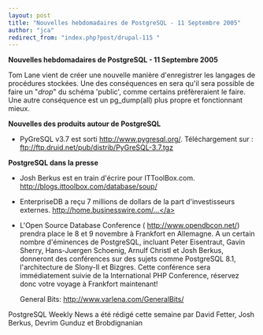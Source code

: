 ```yaml
---
layout: post
title: "Nouvelles hebdomadaires de PostgreSQL - 11 Septembre 2005"
author: "jca"
redirect_from: "index.php?post/drupal-115 "
---
```



<p><strong>Nouvelles hebdomadaires de PostgreSQL - 11 Septembre 2005</strong></p>

<p>

Tom Lane vient de créer une nouvelle manière d'enregistrer les langages de procédures stockées. Une des conséquences en sera qu'il sera possible de faire un "<em>drop</em>" du schéma 'public', comme certains préfèreraient le faire. Une autre conséquence est un pg_dump(all) plus propre et fonctionnant mieux.</p>

<!--more-->


<strong>Nouvelles des produits autour de PostgreSQL</strong>

<ul>

<li>

PyGreSQL v3.7 est sorti  <a target="_blank" href="http://www.pygresql.org/">http://www.pygresql.org/</a>. Téléchargement sur : <a target="_blank" href="ftp://ftp.druid.net/pub/distrib/PyGreSQL-3.7.tgz">ftp://ftp.druid.net/pub/distrib/PyGreSQL-3.7.tgz</a> </li>

</ul>

<p><strong>PostgreSQL dans la presse</strong></p>

<ul>

<li>

Josh Berkus est en train d'écrire pour ITToolBox.com.  <a target="_blank" href="http://blogs.ittoolbox.com/database/soup/">http://blogs.ittoolbox.com/database/soup/</a>

</li>

<li>

EnterpriseDB a reçu 7 millions de dollars de la part d'investisseurs externes.  <a target="_blank" href="http://home.businesswire.com/portal/site/google/index.jsp?ndmViewId=news_view&amp;newsId=20050907005471&amp;newsLang=en">http://home.businesswire.com/...</a>

</li>

<li>L'Open Source Database Conference ( <a target="_blank" href="http://www.opendbcon.net/">http://www.opendbcon.net/</a>) prendra place le 8 et 9 novembre à Frankfort en Allemagne. A un certain nombre d'éminences de PostgreSQL, incluant Peter Eisentraut, Gavin Sherry, Hans-Juergen Schoenig, Arnulf Christl et Josh Berkus, donneront des conférences sur des sujets comme PostgreSQL 8.1, l'architecture de Slony-II et Bizgres. Cette conférence sera immédiatement suivie de la International PHP Conference, réservez donc votre voyage à Frankfort maintenant!

</li>

General Bits:  <a target="_blank" href="http://www.varlena.com/GeneralBits/">http://www.varlena.com/GeneralBits/</a>

</ul>

<p>PostgreSQL Weekly News a été rédigé cette semaine par David Fetter, Josh Berkus, Devrim Gunduz et Brobdignanian </p>